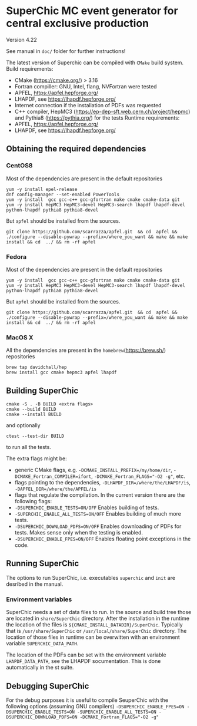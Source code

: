 # SuperChic MC event generator for central exclusive production

Version 4.22

See manual in `doc/` folder for further instructions!


The latest version of Superchic can be compiled with `CMake` build system.
Build requirements: 
 - CMake (https://cmake.org/) > 3.16
 - Fortran compiller: GNU, Intel, flang, NVFortran were tested
 - APFEL, https://apfel.hepforge.org/
 - LHAPDF, see https://lhapdf.hepforge.org/
 - Internet connection if the installation of PDFs was requested
 - C++ compiler, HepMC3 (https://ep-dep-sft.web.cern.ch/project/hepmc) and Pythia8 (https://pythia.org/) for the tests
Runtime requirements:
 - APFEL, https://apfel.hepforge.org/
 - LHAPDF, see https://lhapdf.hepforge.org/


## Obtaining the required dependencies

### CentOS8
Most of the dependencies are present in the default repositories
```
yum -y install epel-release
dnf config-manager --set-enabled PowerTools
yum -y install  gcc gcc-c++ gcc-gfortran make cmake cmake-data git
yum -y install HepMC3 HepMC3-devel HepMC3-search lhapdf lhapdf-devel python-lhapdf pythia8 pythia8-devel
```
But `apfel` should be installed from the sources.
```
git clone https://github.com/scarrazza/apfel.git  && cd  apfel && ./configure --disable-pywrap --prefix=/where_you_want && make && make install && cd  ../ && rm -rf apfel
```

### Fedora
Most of the dependencies are present in the default repositories
```
yum -y install  gcc gcc-c++ gcc-gfortran make cmake cmake-data git
yum -y install HepMC3 HepMC3-devel HepMC3-search lhapdf lhapdf-devel python-lhapdf pythia8 pythia8-devel
```
But `apfel` should be installed from the sources.
```
git clone https://github.com/scarrazza/apfel.git  && cd  apfel && ./configure --disable-pywrap --prefix=/where_you_want && make && make install && cd  ../ && rm -rf apfel
```

### MacOS X
All the dependencies are present in the `homebrew`(https://brew.sh/) repositories
```
brew tap davidchall/hep
brew install gcc cmake hepmc3 apfel lhapdf
```

## Building SuperChic

```
cmake -S . -B BUILD <extra flags>
cmake --build BUILD
cmake --install BUILD
```

and optionally

```
ctest --test-dir BUILD
```
to run all the tests.


The extra flags might be:
- generic CMake flags, e.g. `-DCMAKE_INSTALL_PREFIX=/my/home/dir`, `-DCMAKE_Fortran_COMPILER=ifort`, `-DCMAKE_Fortran_FLAGS="-O2 -g"`, etc.
- flags pointing to the dependencies, `-DLHAPDF_DIR=/where/the/LHAPDF/is`, `-DAPFEL_DIR=/where/the/APFEL/is`
- flags that regulate the compilation. In the current version there are the following flags: 
 - `-DSUPERCHIC_ENABLE_TESTS=ON/OFF`     Enables building of tests.
 - `-SUPERCHIC_ENABLE_ALL_TESTS=ON/OFF`  Enables building of much more tests.
 - `-DSUPERCHIC_DOWNLOAD_PDFS=ON/OFF`    Enables downloading of PDFs for tests. Makes sense only when the testing is enabled.
 - `-DSUPERCHIC_ENABLE_FPES=ON/OFF`      Enables floating point exceptions in the code. 

## Running SuperChic

The options to run SuperChic, i.e. executables `superchic` and `init` are desribed in the manual.

### Environment variables
SuperChic needs a set of data files to run.
In the source and build tree those are located in `share/SuperChic` directory.
After the installation in the runtime the location of the files is `${CMAKE_INSTALL_DATADIR}/SuperChic`. Typically that is 
`/usr/share/SuperChic` or `/usr/local/share/SuperChic` directory.
The location of those files in runtime can be overwitten with an environment variable `SUPERCHIC_DATA_PATH`.


The location of the PDFs can be set with the environment variable `LHAPDF_DATA_PATH`, see the LHAPDF socumentation. 
This is done automatically in the st suite.


## Debugging SuperChic

For the debug purposes it is useful to compile SeuperChic with the following options (assuming GNU compilers)
`-DSUPERCHIC_ENABLE_FPES=ON -DSUPERCHIC_ENABLE_TESTS=ON -SUPERCHIC_ENABLE_ALL_TESTS=ON -DSUPERCHIC_DOWNLOAD_PDFS=ON -DCMAKE_Fortran_FLAGS="-O2 -g" `

